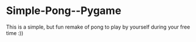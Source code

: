 # Simple-Pong--Pygame
This is a simple, but fun remake of pong to play by yourself during your free time :))
